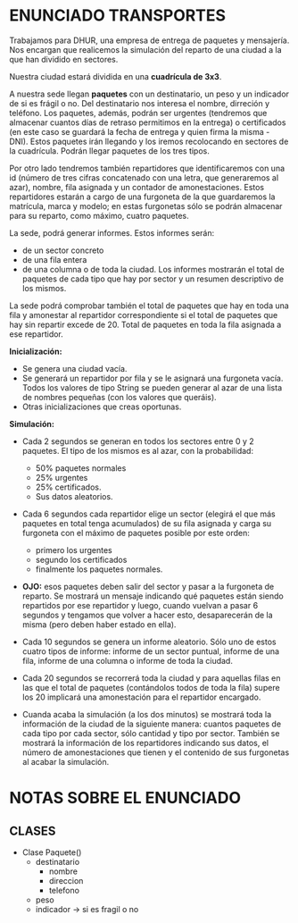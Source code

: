 # ENUNCIADO TRANSPORTES

Trabajamos para DHUR, una empresa de entrega de paquetes y mensajería. Nos encargan que realicemos la simulación 
del reparto de una ciudad a la que han dividido en sectores.

Nuestra ciudad estará dividida en una **cuadrícula de 3x3**.

A nuestra sede llegan **paquetes** con un destinatario, un peso y un indicador de si es frágil o no. Del destinatario 
nos interesa el nombre, dirreción y teléfono. Los paquetes, además, podrán ser urgentes (tendremos que almacenar 
cuantos días de retraso permitimos en la entrega) o certificados (en este caso se guardará la fecha de entrega y 
quien firma la misma - DNI). Estos paquetes irán llegando y los iremos recolocando en sectores de la cuadrícula. 
Podrán llegar paquetes de los tres tipos.

Por otro lado tendremos también repartidores que identificaremos con una id (número de tres cifras concatenado con
una letra, que generaremos al azar), nombre, fila asignada y un contador de amonestaciones. Estos repartidores estarán
a cargo de una furgoneta de la que guardaremos la matrícula, marca y modelo; en estas furgonetas sólo se podrán 
almacenar para su reparto, como máximo, cuatro paquetes.

La sede, podrá generar informes. Estos informes serán: 
* de un sector concreto
* de una fila entera
* de una columna o de toda la ciudad. 
Los informes mostrarán el total de paquetes de cada tipo que hay por sector y un resumen descriptivo de los mismos.

La sede podrá comprobar también el total de paquetes que hay en toda una fila y amonestar al repartidor correspondiente 
si el total de paquetes que hay sin repartir excede de 20. Total de paquetes en toda la fila asignada a ese repartidor.

**Inicialización:**
* Se genera una ciudad vacía.
* Se generará un repartidor por fila y se le asignará una furgoneta vacía. Todos los valores de tipo String se pueden generar al azar de una lista de nombres pequeñas (con los valores que queráis).
* Otras inicializaciones que creas oportunas.

**Simulación:**
* Cada 2 segundos se generan en todos los sectores entre 0 y 2 paquetes. El tipo de los mismos es al azar, con la probabilidad: 
  * 50% paquetes normales
  * 25% urgentes 
  * 25% certificados. 
  * Sus datos aleatorios.
* Cada 6 segundos cada repartidor elige un sector (elegirá el que más paquetes en total tenga acumulados) de su fila asignada y carga su furgoneta con el máximo de paquetes posible por este orden: 
  * primero los urgentes
  * segundo los certificados 
  * finalmente los paquetes normales. 

* **OJO:** esos paquetes deben salir del sector y pasar a la furgoneta de reparto. Se mostrará un mensaje indicando qué paquetes están siendo repartidos por ese repartidor y luego, cuando vuelvan a pasar 6 segundos y tengamos que volver a hacer esto, desaparecerán de la misma (pero deben haber estado en ella). 

* Cada 10 segundos se genera un informe aleatorio. Sólo uno de estos cuatro tipos de informe: informe de un sector puntual, informe de una fila, informe de una columna o informe de toda la ciudad.
* Cada 20 segundos se recorrerá toda la ciudad y para aquellas filas en las que el total de paquetes (contándolos todos de toda la fila) supere los 20 implicará una amonestación para el repartidor encargado.
* Cuanda acaba la simulación (a los dos minutos) se mostrará toda la información de la ciudad de la siguiente manera: cuantos paquetes de cada tipo por cada sector, sólo cantidad y tipo por sector. También se mostrará la información de los repartidores indicando sus datos, el número de amonestaciones que tienen y el contenido de sus furgonetas al acabar la simulación.


# NOTAS SOBRE EL ENUNCIADO

## CLASES

* Clase Paquete()
  * destinatario
    * nombre
    * direccion 
    * telefono
  * peso
  * indicador -> si es fragil o no
